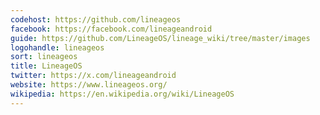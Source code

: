 ```yaml
---
codehost: https://github.com/lineageos
facebook: https://facebook.com/lineageandroid
guide: https://github.com/LineageOS/lineage_wiki/tree/master/images
logohandle: lineageos
sort: lineageos
title: LineageOS
twitter: https://x.com/lineageandroid
website: https://www.lineageos.org/
wikipedia: https://en.wikipedia.org/wiki/LineageOS
---
```

